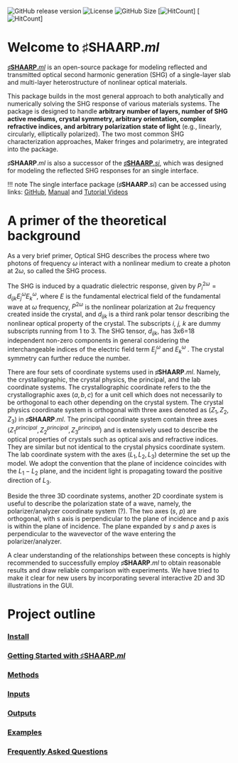 ![GitHub release version](https://img.shields.io/github/v/release/bzw133/SHAARP.ml?color=%2350C878&include_prereleases)
![License](https://img.shields.io/github/license/Rui-Zu/SHAARP)
![GitHub Size](https://img.shields.io/github/repo-size/bzw133/SHAARP.ml)
[![HitCount](https://img.shields.io/endpoint?url=https%3A%2F%2Fhits.dwyl.com%2Fbzw133%2Fshaarpml.json&label=total%20hits&color=green)]
[![HitCount](https://img.shields.io/endpoint?url=https%3A%2F%2Fhits.dwyl.com%2Fbzw133%2Fshaarpml.json&label=unique%20hits&color=pink)]
# Welcome to ♯SHAARP._ml_ 

[**♯SHAARP**._ml_](https://github.com/bzw133/SHAARP.ml) is an open-source package for modeling reflected and transmitted optical second harmonic generation (SHG) of a single-layer slab and multi-layer heterostructure of nonlinear optical materials. 

This package builds in the most general approach to both analytically and numerically solving the SHG response of various materials systems. The package is designed to handle **arbitrary number of layers, number of SHG active mediums, crystal symmetry, arbitrary orientation, complex refractive indices, and arbitrary polarization state of light** (e.g., linearly, circularly, elliptically polarized). The two most common SHG characterization approaches, Maker fringes and polarimetry, are integrated into the package. 

**♯SHAARP**._ml_ is also a successor of the [**♯SHAARP**._si_](https://github.com/Rui-Zu/SHAARP), which was designed for modeling the reflected SHG responses for an single interface.  

!!! note
		The single interface package (**♯SHAARP**._si_) can be accessed using links: [GitHub](https://github.com/Rui-Zu/SHAARP), [Manual](https://shaarp.readthedocs.io/en/latest/) and [Tutorial Videos](https://www.youtube.com/watch?v=fr0RirVHXVc)


# A primer of the theoretical background  

As a very brief primer, Optical SHG describes the process where two photons of frequency $\omega$ interact with a nonlinear medium to create a photon at 2$\omega$, so called the SHG process. 

The SHG is induced by a quadratic dielectric response, given by $P_i^{2\omega} = d_{ijk}E_j^{\omega}E_k^{\omega}$, where $E$ is the fundamental electrical field of the fundamental wave at $\omega$ frequency, $P^{2\omega}$ is the nonlinear polarization at $2\omega$ frequency created inside the crystal, and $d_{ijk}$ is a third rank polar tensor describing the nonlinear optical property of the crystal. The subscripts _i, j, k_ are dummy subscripts running from 1 to 3. The SHG tensor, $d_{ijk}$, has 3x6=18 independent non-zero components in general considering the interchangeable indices of the electric field term $E_j^{\omega}$ and $E_k^{\omega}$ . The crystal symmetry can further reduce the number.

There are four sets of coordinate systems used in **♯SHAARP**._ml_. Namely, the crystallographic, the crystal physics, the principal, and the lab coordinate systems. The crystallographic coordinate refers to the the crystallographic axes $(a,b,c)$ for a unit cell which does not necessarily to be orthogonal to each other depending on the crystal system. The crystal physics coordinate system is orthogonal with three axes denoted as $(Z_1,Z_2,Z_3)$ in **♯SHAARP**._ml_. The principal coordinate system contain three axes $(Z_1^{principal},Z_2^{principal},Z_3^{principal})$ and is extensively used to describe the optical properties of crystals such as optical axis and refractive indices. They are similar but not identical to the crystal physics coordinate system. The lab coordinate system with the axes $(L_1,L_2,L_3)$ determine the set up the model. We adopt the convention that the plane of incidence coincides with the $L_1-L_2$ plane, and the incident light is propagating toward the positive direction of $L_3$.  

Beside the three 3D coordinate systems, another 2D coordinate system is useful to describe the polarization state of a wave, namely, the polarizer/analyzer coordinate system (?). The two axes (_s_, _p_) are orthogonal, with s axis is perpendicular to the plane of incidence and p axis is within the plane of incidence. The plane expanded by *s* and *p* axes is perpendicular to the wavevector of the wave entering the polarizer/analyzer.  

A clear understanding of the relationships between these concepts is highly recommended to successfully employ **♯SHAARP**._ml_ to obtain reasonable results and draw reliable comparison with experiments. We have tried to make it clear for new users by incorporating several interactive 2D and 3D illustrations in the GUI. 


# Project outline

### [Install](install.md)
### [Getting Started with ♯SHAARP._ml_](getstarted.md)
### [Methods](methods.md)
### [Inputs](input.md)
### [Outputs](output.md)
### [Examples](examples.md)
### [Frequently Asked Questions](FAQ.md)
